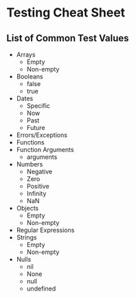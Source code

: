 # Testing Cheat Sheet


## List of Common Test Values

* Arrays
  - Empty
  - Non-empty
* Booleans
  - false
  - true
* Dates
  - Specific
  - Now
  - Past
  - Future
* Errors/Exceptions
* Functions
* Function Arguments
  - arguments
* Numbers
  - Negative
  - Zero
  - Positive
  - Infinity
  - NaN
* Objects
  - Empty
  - Non-empty
* Regular Expressions
* Strings
  - Empty
  - Non-empty
* Nulls
  - nil
  - None
  - null
  - undefined
